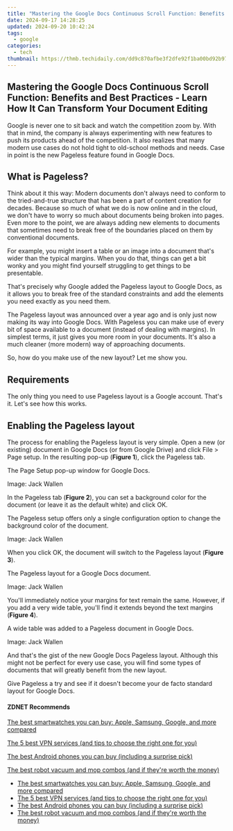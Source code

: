 ```yaml
---
title: "Mastering the Google Docs Continuous Scroll Function: Benefits and Best Practices - Learn How It Can Transform Your Document Editing"
date: 2024-09-17 14:28:25
updated: 2024-09-20 10:42:24
tags:
  - google
categories:
  - tech
thumbnail: https://thmb.techidaily.com/dd9c870afbe3f2dfe92f1ba00bd92b9730edbfc9f7029f1358b11e947d20dbef.jpg
---
```


## Mastering the Google Docs Continuous Scroll Function: Benefits and Best Practices - Learn How It Can Transform Your Document Editing

Google is never one to sit back and watch the competition zoom by. With that in mind, the company is always experimenting with new features to push its products ahead of the competition. It also realizes that many modern use cases do not hold tight to old-school methods and needs. Case in point is the new Pageless feature found in Google Docs.

## What is Pageless?

Think about it this way: Modern documents don't always need to conform to the tried-and-true structure that has been a part of content creation for decades. Because so much of what we do is now online and in the cloud, we don't have to worry so much about documents being broken into pages. Even more to the point, we are always adding new elements to documents that sometimes need to break free of the boundaries placed on them by conventional documents. 

For example, you might insert a table or an image into a document that's wider than the typical margins. When you do that, things can get a bit wonky and you might find yourself struggling to get things to be presentable.

That's precisely why Google added the Pageless layout to Google Docs, as it allows you to break free of the standard constraints and add the elements you need exactly as you need them.

The Pageless layout was announced over a year ago and is only just now making its way into Google Docs. With Pageless you can make use of every bit of space available to a document (instead of dealing with margins). In simplest terms, it just gives you more room in your documents. It's also a much cleaner (more modern) way of approaching documents. 

So, how do you make use of the new layout? Let me show you.

## Requirements

The only thing you need to use Pageless layout is a Google account. That's it. Let's see how this works.

## Enabling the Pageless layout

The process for enabling the Pageless layout is very simple. Open a new (or existing) document in Google Docs (or from Google Drive) and click File > Page setup. In the resulting pop-up (**Figure 1**), click the Pageless tab.

The Page Setup pop-up window for Google Docs.

Image: Jack Wallen

In the Pageless tab (**Figure 2**), you can set a background color for the document (or leave it as the default white) and click OK.

The Pageless setup offers only a single configuration option to change the background color of the document.

Image: Jack Wallen

When you click OK, the document will switch to the Pageless layout (**Figure 3**).

The Pageless layout for a Google Docs document.

Image: Jack Wallen

You'll immediately notice your margins for text remain the same. However, if you add a very wide table, you'll find it extends beyond the text margins (**Figure 4**).

A wide table was added to a Pageless document in Google Docs.

Image: Jack Wallen

And that's the gist of the new Google Docs Pageless layout. Although this might not be perfect for every use case, you will find some types of documents that will greatly benefit from the new layout. 

Give Pageless a try and see if it doesn't become your de facto standard layout for Google Docs.

#### **ZDNET** Recommends

[The best smartwatches you can buy: Apple, Samsung, Google, and more compared](https://www.zdnet.com/article/best-smartwatch/ "The best smartwatches you can buy: Apple, Samsung, Google, and more compared")

[The 5 best VPN services (and tips to choose the right one for you)](https://www.zdnet.com/article/best-vpn/ "The 5 best VPN services (and tips to choose the right one for you)")

[The best Android phones you can buy (including a surprise pick)](https://www.zdnet.com/article/best-android-phone/ "The best Android phones you can buy (including a surprise pick)")

[The best robot vacuum and mop combos (and if they're worth the money)](https://www.zdnet.com/article/best-robot-vacuum-mop/ "The best robot vacuum and mop combos (and if they're worth the money)")

* [The best smartwatches you can buy: Apple, Samsung, Google, and more compared](https://www.zdnet.com/article/best-smartwatch/ "The best smartwatches you can buy: Apple, Samsung, Google, and more compared")
* [The 5 best VPN services (and tips to choose the right one for you)](https://www.zdnet.com/article/best-vpn/ "The 5 best VPN services (and tips to choose the right one for you)")
* [The best Android phones you can buy (including a surprise pick)](https://www.zdnet.com/article/best-android-phone/ "The best Android phones you can buy (including a surprise pick)")
* [The best robot vacuum and mop combos (and if they're worth the money)](https://www.zdnet.com/article/best-robot-vacuum-mop/ "The best robot vacuum and mop combos (and if they're worth the money)")

<ins class="adsbygoogle"
     style="display:block"
     data-ad-format="autorelaxed"
     data-ad-client="ca-pub-7571918770474297"
     data-ad-slot="1223367746"></ins>



<ins class="adsbygoogle"
     style="display:block"
     data-ad-client="ca-pub-7571918770474297"
     data-ad-slot="8358498916"
     data-ad-format="auto"
     data-full-width-responsive="true"></ins>
